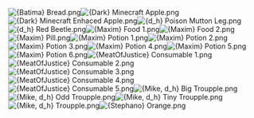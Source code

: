 ![{Batima} Bread.png](https://raw.githubusercontent.com/Klokinator/FE-Repo/main/Item%20Icons/Items%20-%20Consumables%20and%20Food/%7BBatima%7D%20Bread.png "{Batima} Bread.png")![{Dark} Minecraft Apple.png](https://raw.githubusercontent.com/Klokinator/FE-Repo/main/Item%20Icons/Items%20-%20Consumables%20and%20Food/%7BDark%7D%20Minecraft%20Apple.png "{Dark} Minecraft Apple.png")![{Dark} Minecraft Enhaced Apple.png](https://raw.githubusercontent.com/Klokinator/FE-Repo/main/Item%20Icons/Items%20-%20Consumables%20and%20Food/%7BDark%7D%20Minecraft%20Enhaced%20Apple.png "{Dark} Minecraft Enhaced Apple.png")![{d_h} Poison Mutton Leg.png](https://raw.githubusercontent.com/Klokinator/FE-Repo/main/Item%20Icons/Items%20-%20Consumables%20and%20Food/%7Bd_h%7D%20Poison%20Mutton%20Leg.png "{d_h} Poison Mutton Leg.png")![{d_h} Red Beetle.png](https://raw.githubusercontent.com/Klokinator/FE-Repo/main/Item%20Icons/Items%20-%20Consumables%20and%20Food/%7Bd_h%7D%20Red%20Beetle.png "{d_h} Red Beetle.png")![{Maxim} Food 1.png](https://raw.githubusercontent.com/Klokinator/FE-Repo/main/Item%20Icons/Items%20-%20Consumables%20and%20Food/%7BMaxim%7D%20Food%201.png "{Maxim} Food 1.png")![{Maxim} Food 2.png](https://raw.githubusercontent.com/Klokinator/FE-Repo/main/Item%20Icons/Items%20-%20Consumables%20and%20Food/%7BMaxim%7D%20Food%202.png "{Maxim} Food 2.png")![{Maxim} Pill.png](https://raw.githubusercontent.com/Klokinator/FE-Repo/main/Item%20Icons/Items%20-%20Consumables%20and%20Food/%7BMaxim%7D%20Pill.png "{Maxim} Pill.png")![{Maxim} Potion 1.png](https://raw.githubusercontent.com/Klokinator/FE-Repo/main/Item%20Icons/Items%20-%20Consumables%20and%20Food/%7BMaxim%7D%20Potion%201.png "{Maxim} Potion 1.png")![{Maxim} Potion 2.png](https://raw.githubusercontent.com/Klokinator/FE-Repo/main/Item%20Icons/Items%20-%20Consumables%20and%20Food/%7BMaxim%7D%20Potion%202.png "{Maxim} Potion 2.png")![{Maxim} Potion 3.png](https://raw.githubusercontent.com/Klokinator/FE-Repo/main/Item%20Icons/Items%20-%20Consumables%20and%20Food/%7BMaxim%7D%20Potion%203.png "{Maxim} Potion 3.png")![{Maxim} Potion 4.png](https://raw.githubusercontent.com/Klokinator/FE-Repo/main/Item%20Icons/Items%20-%20Consumables%20and%20Food/%7BMaxim%7D%20Potion%204.png "{Maxim} Potion 4.png")![{Maxim} Potion 5.png](https://raw.githubusercontent.com/Klokinator/FE-Repo/main/Item%20Icons/Items%20-%20Consumables%20and%20Food/%7BMaxim%7D%20Potion%205.png "{Maxim} Potion 5.png")![{Maxim} Potion 6.png](https://raw.githubusercontent.com/Klokinator/FE-Repo/main/Item%20Icons/Items%20-%20Consumables%20and%20Food/%7BMaxim%7D%20Potion%206.png "{Maxim} Potion 6.png")![{MeatOfJustice} Consumable 1.png](https://raw.githubusercontent.com/Klokinator/FE-Repo/main/Item%20Icons/Items%20-%20Consumables%20and%20Food/%7BMeatOfJustice%7D%20Consumable%201.png "{MeatOfJustice} Consumable 1.png")![{MeatOfJustice} Consumable 2.png](https://raw.githubusercontent.com/Klokinator/FE-Repo/main/Item%20Icons/Items%20-%20Consumables%20and%20Food/%7BMeatOfJustice%7D%20Consumable%202.png "{MeatOfJustice} Consumable 2.png")![{MeatOfJustice} Consumable 3.png](https://raw.githubusercontent.com/Klokinator/FE-Repo/main/Item%20Icons/Items%20-%20Consumables%20and%20Food/%7BMeatOfJustice%7D%20Consumable%203.png "{MeatOfJustice} Consumable 3.png")![{MeatOfJustice} Consumable 4.png](https://raw.githubusercontent.com/Klokinator/FE-Repo/main/Item%20Icons/Items%20-%20Consumables%20and%20Food/%7BMeatOfJustice%7D%20Consumable%204.png "{MeatOfJustice} Consumable 4.png")![{MeatOfJustice} Consumable 5.png](https://raw.githubusercontent.com/Klokinator/FE-Repo/main/Item%20Icons/Items%20-%20Consumables%20and%20Food/%7BMeatOfJustice%7D%20Consumable%205.png "{MeatOfJustice} Consumable 5.png")![{Mike, d_h} Big Troupple.png](https://raw.githubusercontent.com/Klokinator/FE-Repo/main/Item%20Icons/Items%20-%20Consumables%20and%20Food/%7BMike,%20d_h%7D%20Big%20Troupple.png "{Mike, d_h} Big Troupple.png")![{Mike, d_h} Odd Troupple.png](https://raw.githubusercontent.com/Klokinator/FE-Repo/main/Item%20Icons/Items%20-%20Consumables%20and%20Food/%7BMike,%20d_h%7D%20Odd%20Troupple.png "{Mike, d_h} Odd Troupple.png")![{Mike, d_h} Tiny Troupple.png](https://raw.githubusercontent.com/Klokinator/FE-Repo/main/Item%20Icons/Items%20-%20Consumables%20and%20Food/%7BMike,%20d_h%7D%20Tiny%20Troupple.png "{Mike, d_h} Tiny Troupple.png")![{Mike, d_h} Troupple.png](https://raw.githubusercontent.com/Klokinator/FE-Repo/main/Item%20Icons/Items%20-%20Consumables%20and%20Food/%7BMike,%20d_h%7D%20Troupple.png "{Mike, d_h} Troupple.png")![{Stephano} Orange.png](https://raw.githubusercontent.com/Klokinator/FE-Repo/main/Item%20Icons/Items%20-%20Consumables%20and%20Food/%7BStephano%7D%20Orange.png "{Stephano} Orange.png")